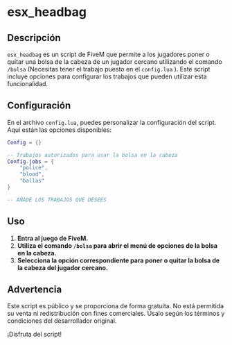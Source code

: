# esx_headbag

## Descripción

`esx_headbag` es un script de FiveM que permite a los jugadores poner o quitar una bolsa de la cabeza de un jugador cercano utilizando el comando `/bolsa` (Necesitas tener el trabajo puesto en el `config.lua` ). Este script incluye opciones para configurar los trabajos que pueden utilizar esta funcionalidad.

## Configuración

En el archivo `config.lua`, puedes personalizar la configuración del script. Aquí están las opciones disponibles:

```lua
Config = {}

-- Trabajos autorizados para usar la bolsa en la cabeza
Config.jobs = {
    "police",
    "blood",
    "ballas"
}

-- AÑADE LOS TRABAJOS QUE DESEES
```

## Uso

1. **Entra al juego de FiveM.**
2. **Utiliza el comando `/bolsa` para abrir el menú de opciones de la bolsa en la cabeza.**
3. **Selecciona la opción correspondiente para poner o quitar la bolsa de la cabeza del jugador cercano.**

## Advertencia

Este script es público y se proporciona de forma gratuita. No está permitida su venta ni redistribución con fines comerciales. Úsalo según los términos y condiciones del desarrollador original.




¡Disfruta del script!
